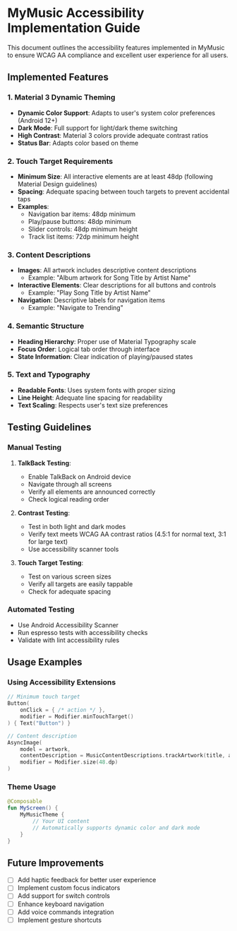 # MyMusic Accessibility Implementation Guide

This document outlines the accessibility features implemented in MyMusic to ensure WCAG AA compliance and excellent user experience for all users.

## Implemented Features

### 1. Material 3 Dynamic Theming
- **Dynamic Color Support**: Adapts to user's system color preferences (Android 12+)
- **Dark Mode**: Full support for light/dark theme switching
- **High Contrast**: Material 3 colors provide adequate contrast ratios
- **Status Bar**: Adapts color based on theme

### 2. Touch Target Requirements
- **Minimum Size**: All interactive elements are at least 48dp (following Material Design guidelines)
- **Spacing**: Adequate spacing between touch targets to prevent accidental taps
- **Examples**:
  - Navigation bar items: 48dp minimum
  - Play/pause buttons: 48dp minimum
  - Slider controls: 48dp minimum height
  - Track list items: 72dp minimum height

### 3. Content Descriptions
- **Images**: All artwork includes descriptive content descriptions
  - Example: "Album artwork for Song Title by Artist Name"
- **Interactive Elements**: Clear descriptions for all buttons and controls
  - Example: "Play Song Title by Artist Name"
- **Navigation**: Descriptive labels for navigation items
  - Example: "Navigate to Trending"

### 4. Semantic Structure
- **Heading Hierarchy**: Proper use of Material Typography scale
- **Focus Order**: Logical tab order through interface
- **State Information**: Clear indication of playing/paused states

### 5. Text and Typography
- **Readable Fonts**: Uses system fonts with proper sizing
- **Line Height**: Adequate line spacing for readability
- **Text Scaling**: Respects user's text size preferences

## Testing Guidelines

### Manual Testing
1. **TalkBack Testing**:
   - Enable TalkBack on Android device
   - Navigate through all screens
   - Verify all elements are announced correctly
   - Check logical reading order

2. **Contrast Testing**:
   - Test in both light and dark modes
   - Verify text meets WCAG AA contrast ratios (4.5:1 for normal text, 3:1 for large text)
   - Use accessibility scanner tools

3. **Touch Target Testing**:
   - Test on various screen sizes
   - Verify all targets are easily tappable
   - Check for adequate spacing

### Automated Testing
- Use Android Accessibility Scanner
- Run espresso tests with accessibility checks
- Validate with lint accessibility rules

## Usage Examples

### Using Accessibility Extensions
```kotlin
// Minimum touch target
Button(
    onClick = { /* action */ },
    modifier = Modifier.minTouchTarget()
) { Text("Button") }

// Content description
AsyncImage(
    model = artwork,
    contentDescription = MusicContentDescriptions.trackArtwork(title, artist),
    modifier = Modifier.size(48.dp)
)
```

### Theme Usage
```kotlin
@Composable
fun MyScreen() {
    MyMusicTheme {
        // Your UI content
        // Automatically supports dynamic color and dark mode
    }
}
```

## Future Improvements
- [ ] Add haptic feedback for better user experience
- [ ] Implement custom focus indicators
- [ ] Add support for switch controls
- [ ] Enhance keyboard navigation
- [ ] Add voice commands integration
- [ ] Implement gesture shortcuts

